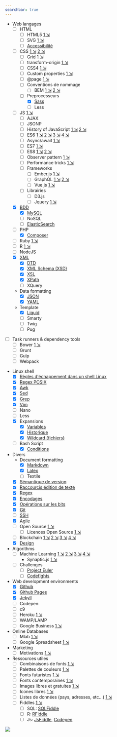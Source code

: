 ```yaml
---
searchbar: true
---
```


- Web langages
  - [ ] HTML
    - [ ] HTML5 [1 &#x21F2;](https://medium.com/level-up-web/the-mega-html5-cheatsheet-e8c479b1c521)
    - [ ] SVG [1 &#x21F2;](https://www.sarasoueidan.com/blog/css-svg-clipping/)
    - [ ] [Accessibilité](accessibilite.md)
  - [ ] CSS [1 &#x21F2;](https://speckyboy.com/css-cheatsheets-resources-guides/) [2 &#x21F2;](http://cssreference.io/)
    - [ ] Grid [1 &#x21F2;](https://medium.freecodecamp.org/learn-css-grid-in-5-minutes-f582e87b1228)
    - [ ] transform-origin [1 &#x21F2;](https://twitter.com/twitter/statuses/920675566931542016)
    - [ ] CSS4 [1 &#x21F2;](https://webdesign.tutsplus.com/tutorials/intriguing-css-level-4-selectors--cms-29499)
    - [ ] Custom properties [1 &#x21F2;](https://www.smashingmagazine.com/2017/04/start-using-css-custom-properties/)
    - [ ] @page [1 &#x21F2;](https://developer.mozilla.org/fr/docs/Web/CSS/@page)
    - [ ] Conventions de nommage
      - [ ] BEM [1 &#x21F2;](https://blog.elpassion.com/reasons-to-use-bem-a88738317753) [2 &#x21F2;](https://medium.com/mr-frontend-community/how-to-write-better-css-with-bem-40f492a26192)
    - [ ] Preprocesseurs
      - [x] [Sass](sass.md)
      - [ ] Less
  - [ ] JS [1 &#x21F2;](https://medium.com/javascript-scene/top-javascript-frameworks-topics-to-learn-in-2017-700a397b711)
    - [ ] AJAX
    - [ ] JSONP
    - [ ] History of JavaScript [1 &#x21F2;](https://medium.freecodecamp.org/ecmascript-tc39-and-the-history-of-javascript-26067498feb9) [2 &#x21F2;](https://closebrace.com/articles/2017-09-11/a-brief-incomplete-history-of-javascript)
    - [ ] ES6 [1 &#x21F2;](https://blog.pragmatists.com/top-10-es6-features-by-example-80ac878794bb) [2 &#x21F2;](https://github.com/mbeaudru/modern-js-cheatsheet) [3 &#x21F2;](https://medium.com/@reasoncode/javascript-es6-exploring-the-new-built-in-methods-b62583b0a8e6) [4 &#x21F2;](https://github.com/jedrichards/es6)
    - [ ] Async/await [1 &#x21F2;](https://medium.freecodecamp.org/oh-yes-async-await-f54e5a079fc1)
    - [ ] ES7 [1 &#x21F2;](https://medium.freecodecamp.org/ecmascript-2016-es7-features-86903c5cab70)
    - [ ] ES8 [1 &#x21F2;](https://medium.freecodecamp.org/es8-the-new-features-of-javascript-7506210a1a22) [2 &#x21F2;](https://hackernoon.com/es8-was-released-and-here-are-its-main-new-features-ee9c394adf66)
    - [ ] Observer pattern [1 &#x21F2;](https://pawelgrzybek.com/the-observer-pattern-in-javascript-explained/)
    - [ ] Performance tricks [1 &#x21F2;](https://medium.freecodecamp.org/high-performance-apps-multiplexing-debouncing-system-fonts-and-other-tricks-37c6fd3d7b2d)
    - [ ] Frameworks
      - [ ] Ember.js [1 &#x21F2;](https://www.sitepoint.com/ember-js-perfect-framework-web-applications/)
      - [ ] GraphQL [1 &#x21F2;](https://blog.pusher.com/getting-up-and-running-with-graphql/) [2 &#x21F2;](https://www.howtographql.com/?v1)
      - [ ] Vue.js [1 &#x21F2;](https://t.co/jwVzx7gywA)
    - [ ] Librairies
      - [ ] D3.js
      - [ ] Jquery [1 &#x21F2;](https://remysharp.com/2017/12/15/is-jquery-still-relevant)
  - [x] [BDD](bdd.md)
    - [x] [MySQL](mysql.md)
    - [ ] NoSQL
    - [ ] [ElasticSearch](elasticsearch.md)
  - [ ] PHP
    - [x] [Composer](composer.md)
  - [ ] Ruby [1 &#x21F2;](https://medium.freecodecamp.org/learning-ruby-from-zero-to-hero-90ad4eecc82d)
  - [ ] R [1 &#x21F2;](https://www.datacamp.com/)
  - [ ] NodeJS
  - [x] [XML](xml.md)
    - [x] [DTD](xml-dtd.md)
    - [x] [XML Schema (XSD)](xml-schema.md)
    - [x] [XSL](xml-xsl.md)
    - [x] [XPath](xml-xpath.md)
    - [ ] XQuery
  - Data formatting
    - [x] [JSON](json.md)
    - [x] [YAML](yaml.md)
  - Template
    - [x] [Liquid](liquid.md)
    - [ ] Smarty
    - [ ] Twig
    - [ ] Pug

- [ ] Task runners & dependency tools
  - [ ] Bower [1 &#x21F2;](https://www.alsacreations.com/tuto/lire/1609-bower-pour-les-nuls.html)
  - [ ] Grunt
  - [ ] Gulp
  - [ ] Webpack

- Linux shell
  - [x] [Règles d'échappement dans un shell Linux](echap-shell.md)
  - [x] [Regex POSIX](regex-posix.md)
  - [x] [Awk](awk.md)
  - [x] [Sed](sed.md)
  - [x] [Grep](grep.md)
  - [x] [Vim](vim.md)
  - [ ] Nano
  - [ ] Less
  - [x] Expansions
    - [x] [Variables](variable-shell.md)
    - [x] [Historique](historique-shell.md)
    - [x] [Wildcard (fichiers)](wildcard.md)
  - [ ] Bash Script
    - [x] [Conditions](conditions-shell.md)

- Divers
  - Document formatting 
    - [x] [Markdown](gfm.md)
    - [x] [Latex](latex.md)
    - [ ] Textile
  - [x] [Sémantique de version](semver.md)
  - [x] [Raccourcis édition de texte](text-editing.md)
  - [x] [Regex](regex.md)
  - [x] [Encodages](encodages.md)
  - [x] [Opérations sur les bits](bitwise-operations.md)
  - [x] [Git](git.md)
  - [ ] [SSH](ssh.md)
  - [x] [Agile](agile.md)
  - [ ] Open Source [1 &#x21F2;](https://opensource.guide/)
    - [ ] Licences Open Source [1 &#x21F2;](https://medium.freecodecamp.org/how-open-source-licenses-work-and-how-to-add-them-to-your-projects-34310c3cf94)
  - [ ] Blockchain [1 &#x21F2;](https://medium.freecodecamp.org/bitcoin-flipping-the-coin-a060df19d20d) [2 &#x21F2;](https://blockchaindemo.io/) [3 &#x21F2;](https://github.com/igorbarinov/awesome-blockchain) [4 &#x21F2;](https://medium.freecodecamp.org/how-does-bitcoin-work-i-built-an-app-to-show-you-f9fcd50bdd0d)
  - [x] [Design](design.md)

- Algorithms
  - [ ] Machine Learning [1 &#x21F2;](https://medium.freecodecamp.org/every-single-machine-learning-course-on-the-internet-ranked-by-your-reviews-3c4a7b8026c0) [2 &#x21F2;](https://medium.freecodecamp.org/deep-learning-for-developers-tools-you-can-use-to-code-neural-networks-on-day-1-34c4435ae6b) [3 &#x21F2;](https://startupsventurecapital.com/essential-cheat-sheets-for-machine-learning-and-deep-learning-researchers-efb6a8ebd2e5) [4 &#x21F2;](https://blog.statsbot.co/deep-learning-achievements-4c563e034257)
    - Synaptic.js [1 &#x21F2;](https://medium.freecodecamp.org/how-to-create-a-neural-network-in-javascript-in-only-30-lines-of-code-343dafc50d49)
  - [ ] Challenges
    - [ ] [Project Euler](https://projecteuler.net/archives)
    - [ ] [Codefights](http://codefights.com/)

- Web development environments
  - [x] [Github](github.md)
  - [x] [Github Pages](github-pages.md)
  - [x] [Jekyll](jekyll.md)
  - [ ] Codepen
  - [ ] c9
  - [ ] Heroku [1 &#x21F2;](https://www.sitepoint.com/how-to-deploy-node-applications-heroku-vs-now-sh/)
  - [ ] WAMP/LAMP
  - [ ] Google Business [1 &#x21F2;](https://www.gybo.com/lessons)

- Online Databases
  - [ ] Mlab [1 &#x21F2;](https://forum.freecodecamp.org/t/guide-for-using-mongodb-and-deploying-to-heroku/19347)
  - [ ] Google Spreadsheet [1 &#x21F2;](https://medium.freecodecamp.org/get-sheet-done-using-google-spreadsheets-as-your-data-backend-650ba23dc6d9)

- Marketing
  - [ ] Motivations [1 &#x21F2;](http://jamesarcher.me/user-motivators)

- Ressources utiles
  - [ ] Combinaisons de fonts [1 &#x21F2;](https://www.canva.com/font-combinations/?utm_content=buffer2eef7&utm_medium=social&utm_source=twitter.com&utm_campaign=buffer)
  - [ ] Palettes de couleurs [1 &#x21F2;](https://www.canva.com/colors/combinations/?s=spearmint)
  - [ ] Fonts futuristes [1 &#x21F2;](https://www.canva.com/learn/futuristic-fonts/?utm_content=buffer3050a&utm_medium=social&utm_source=twitter.com&utm_campaign=buffer)
  - [ ] Fonts contemporaines [1 &#x21F2;](https://www.canva.com/learn/modern-fonts/?utm_source=twitter&utm_medium=social&utm_campaign=DesignSchool)
  - [ ] Images libres et gratuites [1 &#x21F2;](https://medium.com/@danielal007/25-badass-sites-with-free-stock-photos-653f2b16d05b)
  - [ ] Icones libres [1 &#x21F2;](https://www.canva.com/learn/free-icons-download/?utm_content=bufferd0915&utm_medium=social&utm_source=twitter.com&utm_campaign=buffer)
  - [ ] Listes de données (pays, adresses, etc...) [1 &#x21F2;](https://www.lists.design/)
  - [ ] Fiddles [1 &#x21F2;](https://fiddles.io/)
    - [ ] SQL: [SQLFiddle](http://sqlfiddle.com/)
    - [ ] R: [RFiddle](http://www.r-fiddle.org/#/)
    - [ ] Js: [JsFiddle](https://jsfiddle.net/), [Codepen](http://codepen.io/)

![](https://cdn-images-1.medium.com/max/800/0*zoWP3Q_GnI0k2svz.jpg)
